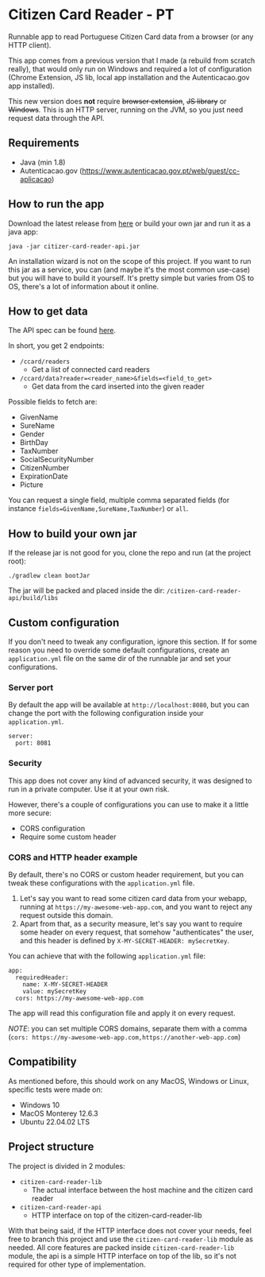 # Citizen Card Reader - PT

Runnable app to read Portuguese Citizen Card data from a browser (or any HTTP client).

This app comes from a previous version that I made (a rebuild from scratch really), that would only run on Windows and 
required a lot of configuration (Chrome Extension, JS lib, local app installation and the Autenticacao.gov app installed).

This new version does **not** require ~~browser extension~~, ~~JS library~~ or ~~Windows~~. This is an HTTP server, 
running on the JVM, so you just need request data through the API.

## Requirements

- Java (min 1.8)
- Autenticacao.gov (https://www.autenticacao.gov.pt/web/guest/cc-aplicacao)

## How to run the app

Download the latest release from [here](https://github.com/rmpt/citizen-card-reader/releases) or build your own jar 
and run it as a java app:

`java -jar citizer-card-reader-api.jar`

An installation wizard is not on the scope of this project. If you want to run this jar as a service, you can (and maybe 
it's the most common use-case) but you will have to build it yourself. It's pretty simple but varies from OS to OS, 
there's a lot of information about it online.

## How to get data

The API spec can be found [here](https://rmpt.dev/spec?api=ccard).

In short, you get 2 endpoints:

- `/ccard/readers`
  - Get a list of connected card readers
- `/ccard/data?reader=<reader_name>&fields=<field_to_get>`
  - Get data from the card inserted into the given reader 

Possible fields to fetch are:
- GivenName
- SureName
- Gender
- BirthDay
- TaxNumber
- SocialSecurityNumber
- CitizenNumber
- ExpirationDate
- Picture

You can request a single field, multiple comma separated fields (for instance `fields=GivenName,SureName,TaxNumber`) or `all`.

## How to build your own jar

If the release jar is not good for you, clone the repo and run (at the project root):

`./gradlew clean bootJar`

The jar will be packed and placed inside the dir: `/citizen-card-reader-api/build/libs`

## Custom configuration

If you don't need to tweak any configuration, ignore this section. If for some reason you need to override some
default configurations, create an `application.yml` file on the same dir of the runnable jar and set your configurations.

### Server port

By default the app will be available at `http://localhost:8080`, but you can change the port with the following 
configuration inside your `application.yml`.

```
server:
  port: 8081
```

### Security

This app does not cover any kind of advanced security, it was designed to run in a private computer. Use it at your own risk.

However, there's a couple of configurations you can use to make it a little more secure:
- CORS configuration
- Require some custom header

### CORS and HTTP header example

By default, there's no CORS or custom header requirement, but you can tweak these configurations with the
`application.yml` file.

1. Let's say you want to read some citizen card data from your webapp, running at `https://my-awesome-web-app.com`, and 
you want to reject any request outside this domain.
2. Apart from that, as a security measure, let's say you want to require some header on every request, that somehow 
"authenticates" the user, and this header is defined by `X-MY-SECRET-HEADER: mySecretKey`.

You can achieve that with the following `application.yml` file:
```
app:
  requiredHeader:
    name: X-MY-SECRET-HEADER
    value: mySecretKey
  cors: https://my-awesome-web-app.com
```

The app will read this configuration file and apply it on every request.

*NOTE*: you can set multiple CORS domains, separate them with a comma 
(`cors: https://my-awesome-web-app.com,https://another-web-app.com`)


## Compatibility

As mentioned before, this should work on any MacOS, Windows or Linux, specific tests were made on:
- Windows 10
- MacOS Monterey 12.6.3
- Ubuntu 22.04.02 LTS

## Project structure

The project is divided in 2 modules:
- `citizen-card-reader-lib`
  - The actual interface between the host machine and the citizen card reader
- `citizen-card-reader-api`
  - HTTP interface on top of the citizen-card-reader-lib

With that being said, if the HTTP interface does not cover your needs, feel free to branch this project and use the
`citizen-card-reader-lib` module as needed. All core features are packed inside `citizen-card-reader-lib` module, 
the api is a simple HTTP interface on top of the lib, so it's not required for other type of implementation.
